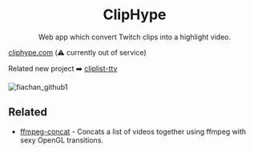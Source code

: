<div align=center>
<h1>ClipHype</h1>

Web app which convert Twitch clips into a highlight video.
</div>

[cliphype.com](https://cliphype.com) (:warning: currently out of service)

Related new project :arrow_right: [cliplist-ttv](https://github.com/halmk/cliplist-ttv)

![fiachan_github1](https://user-images.githubusercontent.com/37671081/131349816-81ec54d0-2990-41cd-833e-4a030ff959ee.gif)



## Related
- [ffmpeg-concat](https://github.com/transitive-bullshit/ffmpeg-concat) - Concats a list of videos together using ffmpeg with sexy OpenGL transitions.
